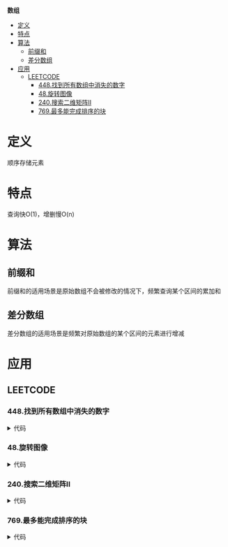 **数组**

- [定义](#定义)
- [特点](#特点)
- [算法](#算法)
  - [前缀和](#前缀和)
  - [差分数组](#差分数组)
- [应用](#应用)
  - [LEETCODE](#leetcode)
    - [448.找到所有数组中消失的数字](#448找到所有数组中消失的数字)
    - [48.旋转图像](#48旋转图像)
    - [240.搜索二维矩阵II](#240搜索二维矩阵ii)
    - [769.最多能完成排序的块](#769最多能完成排序的块)

# 定义 #
顺序存储元素

# 特点 #
查询快O(1)，增删慢O(n)

# 算法 #
## 前缀和 ##
前缀和的适用场景是原始数组不会被修改的情况下，频繁查询某个区间的累加和

## 差分数组 ##
差分数组的适用场景是频繁对原始数组的某个区间的元素进行增减

# 应用 #
## LEETCODE ##
### 448.找到所有数组中消失的数字 ###
<details>
<summary>代码</summary>
<pre>
<code>
function findDisappearedNumbers($nums) {
    $n = count($nums);
    foreach ($nums as $num) {
        $index = ($num - 1) % $n;
        $nums[$index] += $n;
    }
    $res = [];
    for ($i = 0; $i < $n; $i++) {
        if ($nums[$i] <= $n) {
            array_push($res, $i + 1);
        }
    }
    return $res;
}
</code>
</pre>
</details>

### 48.旋转图像 ###
<details>
<summary>代码</summary>
<pre>
<code>
function rotate(&$matrix) {
    $m = count($matrix);
    $n = count($matrix[0]);
    for ($i = 0; $i < floor($m / 2); $i++) {
        for ($j = 0; $j < $n; $j++) {
            list($matrix[$i][$j], $matrix[$m - 1 - $i][$j]) = [$matrix[$m - 1 - $i][$j], $matrix[$i][$j]];
        }
    }
    for ($i = 0; $i < $m; $i++) {
        for ($j = 0; $j < $i; $j++) {
            list($matrix[$i][$j], $matrix[$j][$i]) = [$matrix[$j][$i], $matrix[$i][$j]];
        }
    }
}
</code>
</pre>
</details>

### 240.搜索二维矩阵II ###
<details>
<summary>代码</summary>
<pre>
<code>
function searchMatrix($matrix, $target) {
    $m = count($matrix);
    $n = count($matrix[0]);
    list($row, $col) = [$m - 1, 0];
    while ($row >= 0 && $col < $n) {
        if ($matrix[$row][$col] > $target) {
            $row--;
        } else if ($matrix[$row][$col] < $target) {
            $col++;
        } else {
            return true;
        }
    }
    return false;
}
</code>
</pre>
</details>

### 769.最多能完成排序的块 ###
<details>
<summary>代码</summary>
<pre>
<code>
function maxChunksToSorted($arr) {
    $len = count($arr);
    $sum = 0;
    $max = 0;
    for ($i = 0; $i < $len; $i++) {
        $max = max($max, $arr[$i]);
        if ($max == $i) {
            $sum++;
        }
    }
    return $sum;
}
</code>
</pre>
</details>